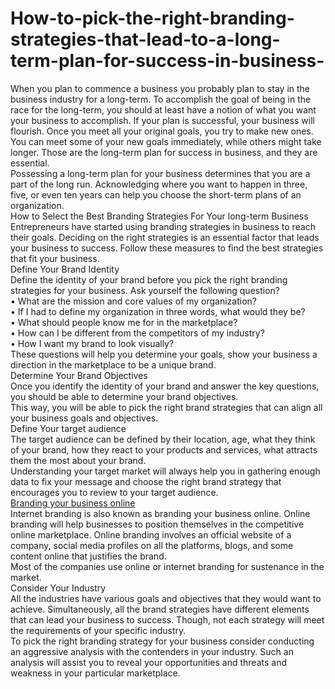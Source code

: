 # How-to-pick-the-right-branding-strategies-that-lead-to-a-long-term-plan-for-success-in-business-
When you plan to commence a business you probably plan to stay in the business industry for a long-term. To accomplish the goal of being in the race for the long-term, you should at least have a notion of what you want your business to accomplish. If your plan is successful, your business will flourish. Once you meet all your original goals, you try to make new ones. You can meet some of your new goals immediately, while others might take longer. Those are the long-term plan for success in business, and they are essential.<br>
Possessing a long-term plan for your business determines that you are a part of the long run. Acknowledging where you want to happen in three, five, or even ten years can help you choose the short-term plans of an organization.<br>
How to Select the Best Branding Strategies For Your long-term Business<br>
Entrepreneurs have started using branding strategies in business to reach their goals. Deciding on the right strategies is an essential factor that leads your business to success. Follow these measures to find the best strategies that fit your business.<br>
Define Your Brand Identity<br>
Define the identity of your brand before you pick the right branding strategies for your business. Ask yourself the following question?<br>
•	What are the mission and core values of my organization?<br>
•	If I had to define my organization in three words, what would they be?<br>
•	What should people know me for in the marketplace?<br>
•	How can I be different from the competitors of my industry?<br>
•	How I want my brand to look visually?<br>
These questions will help you determine your goals, show your business a direction in the marketplace to be a unique brand.<br>
Determine Your Brand Objectives<br>
Once you identify the identity of your brand and answer the key questions, you should be able to determine your brand objectives.<br>
This way, you will be able to pick the right brand strategies that can align all your business goals and objectives.<br>
Define Your target audience<br>	
The target audience can be defined by their location, age, what they think of your brand, how they react to your products and services, what attracts them the most about your brand.<br>
Understanding your target market will always help you in gathering enough data to fix your message and choose the right brand strategy that encourages you to review to your target audience.<br>
<a href="https://www.empoweress.in/home-business/how-to-run-a-growth-focused-one-person-company">Branding your business online</a> <br>
Internet branding is also known as branding your business online. Online branding will help businesses to position themselves in the competitive online marketplace. Online branding involves an official website of a company, social media profiles on all the platforms, blogs, and some content online that justifies the brand.<br>
Most of the companies use online or internet branding for sustenance in the market.<br>
Consider Your Industry<br>
All the industries have various goals and objectives that they would want to achieve. Simultaneously, all the brand strategies have different elements that can lead your business to success. Though, not each strategy will meet the requirements of your specific industry.<br>
To pick the right branding strategy for your business consider conducting an aggressive analysis with the contenders in your industry. Such an analysis will assist you to reveal your opportunities and threats and weakness in your particular marketplace.<br>
